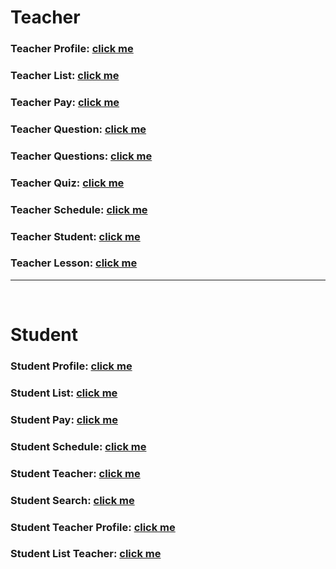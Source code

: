 # Teacher

### Teacher Profile: [click me](https://kah3vich.github.io/Project-Sfera/public/t-profile.html)

### Teacher List: [click me](https://kah3vich.github.io/Project-Sfera/public/t-list.html)

### Teacher Pay: [click me](https://kah3vich.github.io/Project-Sfera/public/t-pay.html)

### Teacher Question: [click me](https://kah3vich.github.io/Project-Sfera/public/t-question.html)

### Teacher Questions: [click me](https://kah3vich.github.io/Project-Sfera/public/t-questions.html)

### Teacher Quiz: [click me](https://kah3vich.github.io/Project-Sfera/public/t-quiz.html)

### Teacher Schedule: [click me](https://kah3vich.github.io/Project-Sfera/public/t-schedule.html)

### Teacher Student: [click me](https://kah3vich.github.io/Project-Sfera/public/t-student.html)

### Teacher Lesson: [click me](https://kah3vich.github.io/Project-Sfera/public/t-lesson.html)

<hr />
<br />

# Student

### Student Profile: [click me](https://kah3vich.github.io/Project-Sfera/public/s-profile.html)

### Student List: [click me](https://kah3vich.github.io/Project-Sfera/public/s-list.html)

### Student Pay: [click me](https://kah3vich.github.io/Project-Sfera/public/s-pay.html)

### Student Schedule: [click me](https://kah3vich.github.io/Project-Sfera/public/s-schedule.html)

### Student Teacher: [click me](https://kah3vich.github.io/Project-Sfera/public/s-teacher.html)

### Student Search: [click me](https://kah3vich.github.io/Project-Sfera/public/s-search.html)

### Student Teacher Profile: [click me](https://kah3vich.github.io/Project-Sfera/public/s-profiles.html)

### Student List Teacher: [click me](https://kah3vich.github.io/Project-Sfera/public/s-found.html)
